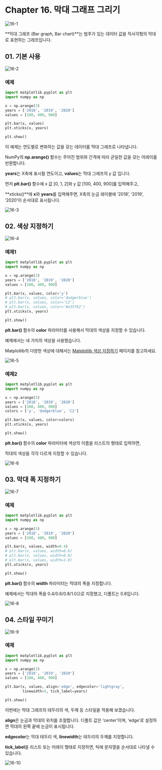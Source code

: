 # Chapter 16. 막대 그래프 그리기

![16-1](image/16/16-1.png)

**막대 그래프 (Bar graph, Bar chart)**는 범주가 있는 데이터 값을 직사각형의 막대로 표현하는 그래프입니다.



## 01. 기본 사용

![16-2](image/16/16-2.png)

### 예제

```python
import matplotlib.pyplot as plt
import numpy as np

x = np.arange(3)
years = ['2018', '2019', '2020']
values = [100, 400, 900]

plt.bar(x, values)
plt.xticks(x, years)

plt.show()
```

이 예제는 연도별로 변화하는 값을 갖는 데이터를 막대 그래프로 나타냅니다.

NumPy의 **np.arange()** 함수는 주어진 범위와 간격에 따라 균일한 값을 갖는 어레이를 반환합니다.

**years**는 X축에 표시될 연도이고, **values**는 막대 그래프의 y 값 입니다.

먼저 **plt.bar()** 함수에 x 값 [0, 1, 2]와 y 값 [100, 400, 900]를 입력해주고,

**xticks()**에 **x**와 **years**를 입력해주면, X축의 눈금 레이블에 ‘2018’, ‘2019’, ‘2020’이 순서대로 표시됩니다.

![16-3](image/16/16-3.png)



## 02. 색상 지정하기

![16-4](image/16/16-4.png)

### 예제1

```python
import matplotlib.pyplot as plt
import numpy as np

x = np.arange(3)
years = ['2018', '2019', '2020']
values = [100, 400, 900]

plt.bar(x, values, color='y')
# plt.bar(x, values, color='dodgerblue')
# plt.bar(x, values, color='C2')
# plt.bar(x, values, color='#e35f62')
plt.xticks(x, years)

plt.show()
```

**plt.bar()** 함수의 **color** 파라미터를 사용해서 막대의 색상을 지정할 수 있습니다.

예제에서는 네 가지의 색상을 사용했습니다.

Matplotlib의 다양한 색상에 대해서는 [Matplotlib 색상 지정하기](https://wikidocs.net/92085) 페이지를 참고하세요.

![16-5](image/16/16-5.png)



### 예제2

```python
import matplotlib.pyplot as plt
import numpy as np

x = np.arange(3)
years = ['2018', '2019', '2020']
values = [100, 400, 900]
colors = ['y', 'dodgerblue', 'C2']

plt.bar(x, values, color=colors)
plt.xticks(x, years)

plt.show()
```

**plt.bar()** 함수의 **color** 파라미터에 색상의 이름을 리스트의 형태로 입력하면,

막대의 색상을 각각 다르게 지정할 수 있습니다.

![16-6](image/16/16-6.png)



## 03. 막대 폭 지정하기

![16-7](image/16/16-7.png)

### 예제

```python
import matplotlib.pyplot as plt
import numpy as np

x = np.arange(3)
years = ['2018', '2019', '2020']
values = [100, 400, 900]

plt.bar(x, values, width=0.4)
# plt.bar(x, values, width=0.6)
# plt.bar(x, values, width=0.8)
# plt.bar(x, values, width=1.0)
plt.xticks(x, years)

plt.show()
```

**plt.bar()** 함수의 **width** 파라미터는 막대의 폭을 지정합니다.

예제에서는 막대의 폭을 0.4/0.6/0.8/1.0으로 지정했고, 디폴트는 0.8입니다.

![16-8](image/16/16-8.png)



## 04. 스타일 꾸미기

![16-9](image/16/16-9.png)

### 예제

```python
import matplotlib.pyplot as plt
import numpy as np

x = np.arange(3)
years = ['2018', '2019', '2020']
values = [100, 400, 900]

plt.bar(x, values, align='edge', edgecolor='lightgray',
        linewidth=5, tick_label=years)

plt.show()
```

이번에는 막대 그래프의 테두리의 색, 두께 등 스타일을 적용해 보겠습니다.

**align**은 눈금과 막대의 위치를 조절합니다. 디폴트 값은 ‘center’이며, ‘edge’로 설정하면 막대의 왼쪽 끝에 눈금이 표시됩니다.

**edgecolor**는 막대 테두리 색, **linewidth**는 테두리의 두께를 지정합니다.

**tick_label**을 리스트 또는 어레이 형태로 지정하면, 틱에 문자열을 순서대로 나타낼 수 있습니다.

![16-10](image/16/16-10.png)